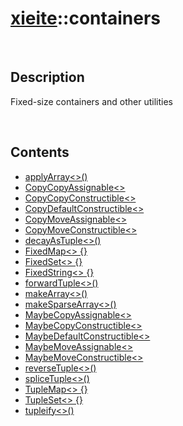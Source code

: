 # [xieite](./xieite.md)\:\:containers

&nbsp;

## Description
Fixed-size containers and other utilities

&nbsp;

## Contents
- [applyArray\<\>\(\)](./namespaces/containers/apply_array.md)
- [CopyCopyAssignable\<\>](./namespaces/containers/copy_copy_assignable.md)
- [CopyCopyConstructible\<\>](./namespaces/containers/copy_copy_constructible.md)
- [CopyDefaultConstructible\<\>](./namespaces/containers/copy_default_constructible.md)
- [CopyMoveAssignable\<\>](./namespaces/containers/copy_move_assignable.md)
- [CopyMoveConstructible\<\>](./namespaces/containers/copy_move_constructible.md)
- [decayAsTuple\<\>\(\)](./namespaces/containers/decay_as_tuple.md)
- [FixedMap\<\> \{\}](./namespaces/containers/fixed_map.md)
- [FixedSet\<\> \{\}](./namespaces/containers/fixed_set.md)
- [FixedString\<\> \{\}](./namespaces/containers/fixed_string.md)
- [forwardTuple\<\>\(\)](./namespaces/containers/forward_tuple.md)
- [makeArray\<\>\(\)](./namespaces/containers/make_array.md)
- [makeSparseArray\<\>\(\)](./namespaces/containers/make_sparse_array.md)
- [MaybeCopyAssignable\<\>](./namespaces/containers/maybe_copy_assignable.md)
- [MaybeCopyConstructible\<\>](./namespaces/containers/maybe_copy_constructible.md)
- [MaybeDefaultConstructible\<\>](./namespaces/containers/maybe_default_constructible.md)
- [MaybeMoveAssignable\<\>](./namespaces/containers/maybe_move_assignable.md)
- [MaybeMoveConstructible\<\>](./namespaces/containers/maybe_move_constructible.md)
- [reverseTuple\<\>\(\)](./namespaces/containers/reverse_tuple.md)
- [spliceTuple\<\>\(\)](./namespaces/containers/splice_tuple.md)
- [TupleMap\<\> \{\}](./namespaces/containers/tuple_map.md)
- [TupleSet\<\> \{\}](./namespaces/containers/tuple_set.md)
- [tupleify\<\>\(\)](./namespaces/containers/tupleify.md)
